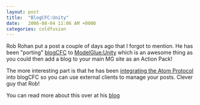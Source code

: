 ```yaml
---
layout: post
title:  "BlogCFC:Unity"
date:   2006-08-04 11:06 AM +0000
categories: coldfusion
---
```

Rob Rohan put a post a couple of days ago that I forgot to mention. He has been "porting" <a href="http://ray.camdenfamily.com/projects/blogcfc/">blogCFC</a> to <a href="http://www.model-glue.com/">ModelGlue:Unity</a> which is an awesome thing as you could then add a blog to your main MG site as an Action Pack!

The more interesting part is that he has been <a href="http://thoth.robrohan.com/projects/BlogCFCAtom/">integrating the Atom Protocol</a> into blogCFC so you can use external clients to manage your posts. Clever guy that Rob!

You can read more about this over at his <a href="http://thoth.robrohan.com/client/index.cfm/2006/8/3/BlogCFCUnity">blog</a>